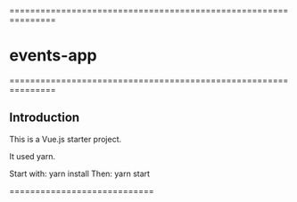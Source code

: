 ===============================================================
# events-app
===============================================================

<h2>Introduction</h2>

This is a Vue.js starter project.

It used yarn.

Start with:
    yarn install
Then:
    yarn start

============================